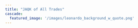 ```yaml
---
title: "JAQK of All Trades"
cascade:
  featured_image: '/images/leonardo_background_w_quote.png'
---
```


[//]: # (Welcome to our website! This is a custom message you can modify as needed. It will appear in the "homepage-content" div of your homepage.)